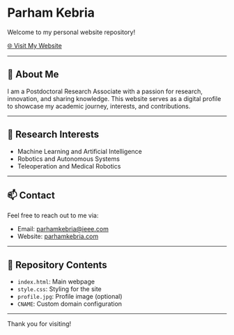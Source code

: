 
# Parham Kebria

Welcome to my personal website repository!

<a href="https://parhamkebria.com" target="_blank">🌐 Visit My Website</a>

---

## 🧠 About Me
I am a Postdoctoral Research Associate with a passion for research, innovation, and sharing knowledge. This website serves as a digital profile to showcase my academic journey, interests, and contributions.

---

## 🔬 Research Interests
- Machine Learning and Artificial Intelligence
- Robotics and Autonomous Systems
- Teleoperation and Medical Robotics

---

## 📫 Contact
Feel free to reach out to me via:
- Email: parhamkebria@ieee.com
- Website: <a href="https://parhamkebria.com" target="_blank">parhamkebria.com</a>

---

## 📁 Repository Contents
- `index.html`: Main webpage
- `style.css`: Styling for the site
- `profile.jpg`: Profile image (optional)
- `CNAME`: Custom domain configuration

---

Thank you for visiting!
